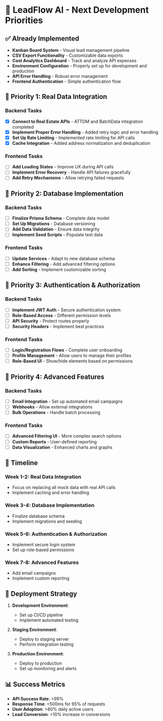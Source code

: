 # 🚀 LeadFlow AI - Next Development Priorities

## ✅ Already Implemented
- **Kanban Board System** - Visual lead management pipeline
- **CSV Export Functionality** - Customizable data exports  
- **Cost Analytics Dashboard** - Track and analyze API expenses
- **Environment Configuration** - Properly set up for development and production
- **API Error Handling** - Robust error management
- **Frontend Authentication** - Simple authentication flow

## 🎯 Priority 1: Real Data Integration

### Backend Tasks
- [x] **Connect to Real Estate APIs** - ATTOM and BatchData integration completed
- [x] **Implement Proper Error Handling** - Added retry logic and error handling
- [x] **Set Up Rate Limiting** - Implemented rate limiting for API calls
- [x] **Cache Integration** - Added address normalization and deduplication

### Frontend Tasks
- [ ] **Add Loading States** - Improve UX during API calls
- [ ] **Implement Error Recovery** - Handle API failures gracefully
- [ ] **Add Retry Mechanisms** - Allow retrying failed requests

## 🎯 Priority 2: Database Implementation

### Backend Tasks
- [ ] **Finalize Prisma Schema** - Complete data model
- [ ] **Set Up Migrations** - Database versioning
- [ ] **Add Data Validation** - Ensure data integrity
- [ ] **Implement Seed Scripts** - Populate test data

### Frontend Tasks
- [ ] **Update Services** - Adapt to new database schema
- [ ] **Enhance Filtering** - Add advanced filtering options
- [ ] **Add Sorting** - Implement customizable sorting

## 🎯 Priority 3: Authentication & Authorization

### Backend Tasks
- [ ] **Implement JWT Auth** - Secure authentication system
- [ ] **Role-Based Access** - Different permission levels
- [ ] **API Security** - Protect routes properly
- [ ] **Security Headers** - Implement best practices

### Frontend Tasks
- [ ] **Login/Registration Flows** - Complete user onboarding
- [ ] **Profile Management** - Allow users to manage their profiles
- [ ] **Role-Based UI** - Show/hide elements based on permissions

## 🎯 Priority 4: Advanced Features

### Backend Tasks
- [ ] **Email Integration** - Set up automated email campaigns
- [ ] **Webhooks** - Allow external integrations
- [ ] **Bulk Operations** - Handle batch processing

### Frontend Tasks
- [ ] **Advanced Filtering UI** - More complex search options
- [ ] **Custom Reports** - User-defined reporting
- [ ] **Data Visualization** - Enhanced charts and graphs

## 📆 Timeline

### Week 1-2: Real Data Integration
- Focus on replacing all mock data with real API calls
- Implement caching and error handling

### Week 3-4: Database Implementation
- Finalize database schema
- Implement migrations and seeding

### Week 5-6: Authentication & Authorization
- Implement secure login system
- Set up role-based permissions

### Week 7-8: Advanced Features
- Add email campaigns
- Implement custom reporting

## 🔄 Deployment Strategy

1. **Development Environment**:
   - Set up CI/CD pipeline
   - Implement automated testing

2. **Staging Environment**:
   - Deploy to staging server
   - Perform integration testing

3. **Production Environment**:
   - Deploy to production
   - Set up monitoring and alerts

## 📊 Success Metrics

- **API Success Rate**: >99%
- **Response Time**: <500ms for 95% of requests
- **User Adoption**: >80% daily active users
- **Lead Conversion**: >10% increase in conversions
